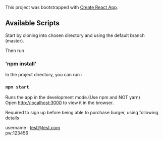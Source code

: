 This project was bootstrapped with [Create React App](https://github.com/facebook/create-react-app).

## Available Scripts

Start by cloning into chosen directory and using the default branch (master). <br/>

Then run 

### 'npm install'

In the project directory, you can run :

### `npm start`

Runs the app in the development mode.(Use npm and NOT yarn) <br>
Open [http://localhost:3000](http://localhost:3000) to view it in the browser. <br/>

Required to sign up before being able to purchase burger, using following details <br/>

username : test@test.com <br/>
pw:123456
